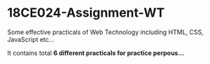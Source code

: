 # 18CE024-Assignment-WT
Some effective practicals of Web Technology including HTML, CSS, JavaScript etc...

It contains total <b>6<b> different practicals for practice perpous...

